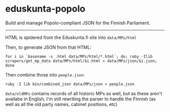 eduskunta-popolo
================

Build and manage Popolo-compliant JSON for the Finnish Parliament.

----

HTML is spidered from the Eduskunta.fi site into `data/MPs/html`

Then, to generate JSON from that HTML:

    for i in `basename -s .html data/MPs/html/*.html`; do; ruby -Ilib scrapers/get_mp_data data/MPs/html/$i.html > data/MPs/json/$i.json; done

Then combine those into `people.json`:

    ruby -I lib bin/combined_json data/MPs/json > people.json

`data/oldMPs` contains records of all historic MPs as well, but as these
aren't availabe in English, I'm still rewriting the parser to handle
the Finnish (as well as all the old party names, cabinet positions, etc)
